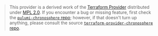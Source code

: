 > This provider is a derived work of the [Terraform Provider](https://github.com/chronosphereio/terraform-provider-chronosphere)
> distributed under [MPL 2.0](https://www.mozilla.org/en-US/MPL/2.0/). If you encounter a bug or missing feature,
> first check the [`pulumi-chronosphere` repo](https://github.com/chronosphereio/pulumi-chronosphere/issues); however, if that doesn't turn up anything,
> please consult the source [`terraform-provider-chronosphere` repo](https://github.com/chronosphereio/terraform-provider-chronosphere/issues).
